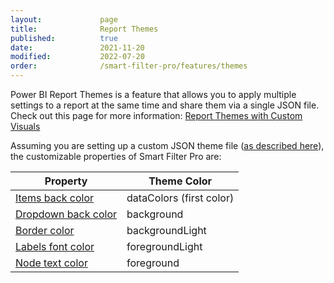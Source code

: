 ```yaml
---
layout:             page
title:              Report Themes
published:          true
date:               2021-11-20
modified:           2022-07-20
order:              /smart-filter-pro/features/themes
---
```


Power BI Report Themes is a feature that allows you to apply multiple settings to a report at the same time and share them via a single JSON file. Check out this page for more information: [Report Themes with Custom Visuals](../../features/themes.md)

Assuming you are setting up a custom JSON theme file ([as described here](https://learn.microsoft.com/en-us/power-bi/create-reports/desktop-report-themes#report-theme-json-file-format)), the customizable properties of Smart Filter Pro are:

| Property | Theme Color |
| -------- | ----------- |
| [Items back color](../options/appearance/items-back-color.md)       | dataColors (first color) |
| [Dropdown back color](../options/appearance/dropdown-back-color.md) | background |
| [Border color](../options/appearance/border-color.md)               | backgroundLight |
| [Labels font color](../options/labels/index.md)                     | foregroundLight |
| [Node text color](../options/appearance/node-text-color.md)         | foreground |

